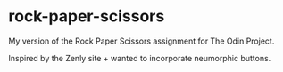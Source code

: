 # rock-paper-scissors
My version of the Rock Paper Scissors assignment for The Odin Project.

Inspired by the Zenly site + wanted to incorporate neumorphic buttons.
